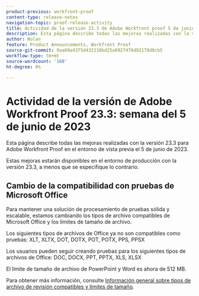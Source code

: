 ```yaml
---
product-previous: workfront-proof
content-type: release-notes
navigation-topic: proof-release-activity
title: Actividad de la versión 23.3 de Adobe Workfront proof 5 de junio de 2023
description: Esta página describe todas las mejoras realizadas con la versión 23.3 para Adobe Workfront Proof en el entorno de vista previa. Estas mejoras estarán disponibles en el entorno de producción el 5 de junio de 2023.
author: Nolan
feature: Product Announcements, Workfront Proof
source-git-commit: 9aa69a4375d432218bd25a0927476d92178d8cb5
workflow-type: tm+mt
source-wordcount: '168'
ht-degree: 0%

---
```


# Actividad de la versión de Adobe Workfront Proof 23.3: semana del 5 de junio de 2023

Esta página describe todas las mejoras realizadas con la versión 23.3 para Adobe Workfront Proof en el entorno de vista previa el 5 de junio de 2023.

Estas mejoras estarán disponibles en el entorno de producción con la versión 23.3, a menos que se especifique lo contrario.

## Cambio de la compatibilidad con pruebas de Microsoft Office

Para mantener una solución de procesamiento de pruebas sólida y escalable, estamos cambiando los tipos de archivo compatibles de Microsoft Office y los límites de tamaño de archivo.

Los siguientes tipos de archivos de Office ya no son compatibles como pruebas: XLT, XLTX, DOT, DOTX, POT, POTX, PPS, PPSX

Los usuarios pueden seguir creando pruebas para los siguientes tipos de archivos de Office: DOC, DOCX, PPT, PPTX, XLS, XLSX

El límite de tamaño de archivo de PowerPoint y Word es ahora de 512 MB.

Para obtener más información, consulte [Información general sobre tipos de archivo de revisión compatibles y límites de tamaño](/help/quicksilver/review-and-approve-work/proofing/proofing-overview/supported-proofing-file-types.md).

